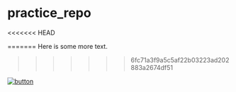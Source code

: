 # practice_repo

<<<<<<< HEAD

=======
Here is some more text.
>>>>>>> 6fc71a3f9a5c5af22b03223ad202883a2674df51

[![button](http://www.presentationpro.com/images/product/medium/slide/PPP_CGENE_LT3_Presentation-PowerPoint-Slide-Graphic_Push_Button_Up.jpg)](https://mattermost.com)
